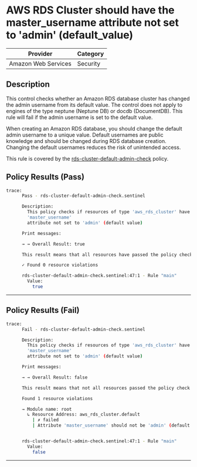 # AWS RDS Cluster should have the master_username attribute not set to 'admin' (default_value)

| Provider            | Category  |
| ------------------- | --------  |
| Amazon Web Services |  Security |

## Description

This control checks whether an Amazon RDS database cluster has changed the admin username from its default value. The control does not apply to engines of the type neptune (Neptune DB) or docdb (DocumentDB). This rule will fail if the admin username is set to the default value.

When creating an Amazon RDS database, you should change the default admin username to a unique value. Default usernames are public knowledge and should be changed during RDS database creation. Changing the default usernames reduces the risk of unintended access.

This rule is covered by the [rds-cluster-default-admin-check](https://github.com/hashicorp/policy-library-FSBP-Policy-Set-for-AWS-Terraform/blob/main/policies/rds/rds-cluster-default-admin-check.sentinel) policy.

## Policy Results (Pass)

```bash
trace:
      Pass - rds-cluster-default-admin-check.sentinel

      Description:
        This policy checks if resources of type 'aws_rds_cluster' have the
        'master_username'
        attribute not set to 'admin' (default value)

      Print messages:

      → → Overall Result: true

      This result means that all resources have passed the policy check for the policy rds-cluster-default-admin-check.

      ✓ Found 0 resource violations

      rds-cluster-default-admin-check.sentinel:47:1 - Rule "main"
        Value:
          true
```

---

## Policy Results (Fail)

```bash
trace:
      Fail - rds-cluster-default-admin-check.sentinel

      Description:
        This policy checks if resources of type 'aws_rds_cluster' have the
        'master_username'
        attribute not set to 'admin' (default value)

      Print messages:

      → → Overall Result: false

      This result means that not all resources passed the policy check and the protected behavior is not allowed for the policy rds-cluster-default-admin-check.

      Found 1 resource violations

      → Module name: root
        ↳ Resource Address: aws_rds_cluster.default
          | ✗ failed
          | Attribute 'master_username' should not be 'admin' (default value) for AWS RDS Cluster. Refer to https://docs.aws.amazon.com/securityhub/latest/userguide/rds-controls.html#rds-24 for more details.


      rds-cluster-default-admin-check.sentinel:47:1 - Rule "main"
        Value:
          false
```

---

